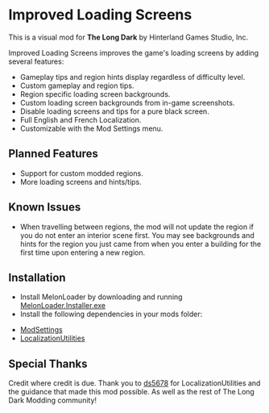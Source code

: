 # Improved Loading Screens

This is a visual mod for **The Long Dark** by Hinterland Games Studio, Inc.

Improved Loading Screens improves the game's loading screens by adding several features:

* Gameplay tips and region hints display regardless of difficulty level.
* Custom gameplay and region tips.
* Region specific loading screen backgrounds.
* Custom loading screen backgrounds from in-game screenshots.
* Disable loading screens and tips for a pure black screen.
* Full English and French Localization.
* Customizable with the Mod Settings menu.

## Planned Features

* Support for custom modded regions.
* More loading screens and hints/tips.

## Known Issues

* When travelling between regions, the mod will not update the region if you do not enter an interior scene first. You may see backgrounds and hints for the region you just came from when you enter a building for the first time upon entering a new region. 


## Installation

* Install MelonLoader by downloading and running [MelonLoader.Installer.exe](https://github.com/HerpDerpinstine/MelonLoader/releases/latest/download/MelonLoader.Installer.exe)
* Install the following dependencies in your mods folder: 

- [ModSettings](https://github.com/zeobviouslyfakeacc/ModSettings/releases/latest)
- [LocalizationUtilities](https://github.com/ds5678/LocalizationUtilities/releases/latest)

## Special Thanks

Credit where credit is due. Thank you to [ds5678](https://github.com/ds5678) for LocalizationUtilities and the guidance that made this mod possible. As well as the rest
of The Long Dark Modding community!


